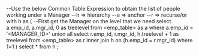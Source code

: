 --Use the below Common Table Expression to obtain the list of people working under a Manager
--h => hierarchy
--a => anchor
--r => recurse/or
with h as
  (
  --First get the Manager on the level that we need
  select a.emp_id, a.mgr_id, 0 as treelevel
  from <emp_table> as a
  where a.emp_id = '<MANAGER_ID>'
  union all
  select r.emp_id, r.mgr_id, h.treelevel + 1 as treelevel
  from <emp_table> as r
  inner join h on (h.emp_id = r.mgr_id)
  where 1=1
  ) 
select * from h
;

